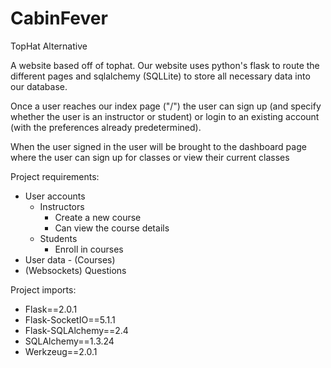 # CabinFever

TopHat Alternative

A website based off of tophat. Our website uses python's flask to route the different pages and sqlalchemy (SQLLite) to store all necessary data into our database.

Once a user reaches our index page ("/") the user can sign up (and specify whether the user is an instructor or student) or login to an existing account (with the preferences already predetermined). 

When the user signed in the user will be brought to the dashboard page where the user can sign up for classes or view their current classes

Project requirements:
- User accounts
    - Instructors
        - Create a new course
        - Can view the course details
    - Students
        - Enroll in courses
- User data - (Courses)
- (Websockets) Questions

Project imports:
- Flask==2.0.1
- Flask-SocketIO==5.1.1
- Flask-SQLAlchemy==2.4
- SQLAlchemy==1.3.24
- Werkzeug==2.0.1
